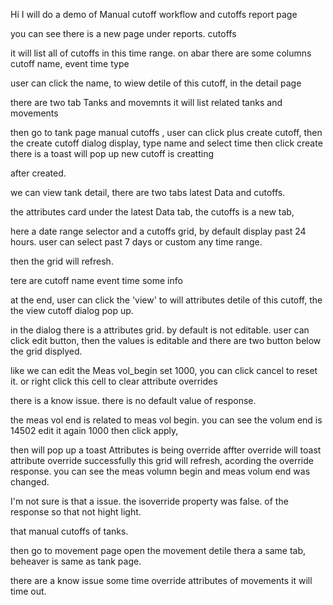Hi I will do a demo of 
Manual cutoff workflow and 
cutoffs report page

you can see there is a new page under reports. cutoffs

it will list all of cutoffs in this time range. on abar 
there are some columns cutoff name, event time type 

user can click the name, to wiew detile of this cutoff, in the detail page 

there are two tab Tanks and movemnts it will list related tanks and movements

then go to tank page manual cutoffs , user can click plus create cutoff,
then the create cutoff dialog display,
type name and select time then click create 
there is a toast will pop up new cutoff is creatting 

after created. 

we can view tank detail, there are two tabs latest Data and cutoffs.

the attributes card under the latest Data tab, 
the cutoffs is a new tab,

here a date range selector and a cutoffs grid, by default display past 24 hours.
user can select past 7 days or custom any time range.

then the grid will refresh.

tere are cutoff name event time some info 

at the end,  user can click the 'view' to will attributes detile of this cutoff,
the the view cutoff dialog pop up.

in the dialog there is a attributes grid. by default is not editable.
user can click edit button, 
then the values is editable  and there are two button below the grid displyed.

like we can edit the Meas vol_begin set 1000,  you can click cancel to reset it. or right click this cell to clear attribute overrides

there is a know issue. there is no default value of response.


the meas vol end is related to meas vol begin. you can see the volum end is 14502
edit it again 1000 then click apply, 

then will pop up a toast Attributes is being override
affter override will toast attribute override successfully
this grid will refresh, acording the override response.
you can see the meas volumn begin and meas volum end was changed.

I'm not sure is that a issue. the isoverride property was false. of the response so that not hight light.

that manual cutoffs of tanks. 

then go to movement page 
open the movement detile thera a same tab,  beheaver is same as tank page. 

there are a know issue some time override attributes of movements it will time out.
